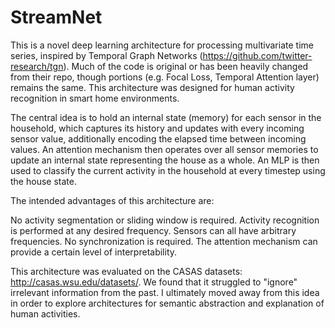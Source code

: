 # StreamNet

This is a novel deep learning architecture for processing multivariate time series, inspired by Temporal Graph Networks (https://github.com/twitter-research/tgn). Much of the code is original or has been heavily changed from their repo, though portions (e.g. Focal Loss, Temporal Attention layer) remains the same. This architecture was designed for human activity recognition in smart home environments.

The central idea is to hold an internal state (memory) for each sensor in the household, which captures its history and updates with every incoming sensor value, additionally encoding the elapsed time between incoming values. An attention mechanism then operates over all sensor memories to update an internal state representing the house as a whole. An MLP is then used to classify the current activity in the household at every timestep using the house state.

The intended advantages of this architecture are:

No activity segmentation or sliding window is required. Activity recognition is performed at any desired frequency.
Sensors can all have arbitrary frequencies. No synchronization is required.
The attention mechanism can provide a certain level of interpretability.

This architecture was evaluated on the CASAS datasets: http://casas.wsu.edu/datasets/. We found that it struggled to "ignore" irrelevant information from the past. I ultimately moved away from this idea in order to explore architectures for semantic abstraction and explanation of human activities.
